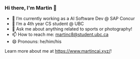### Hi there, I'm Martin 👋

- 🔭 I’m currently working as a AI Software Dev @ SAP Concur
- 🌱 I’m a 4th year CS student @ UBC
- 💬 Ask me about anything related to sports or photography!
- 📫 How to reach me: martinc8@student.ubc.ca 
- 😄 Pronouns: he/him/his

Learn more about me at https://www.martincai.xyz/!
